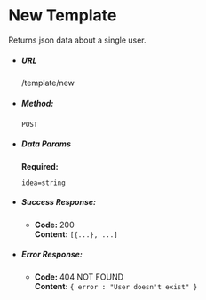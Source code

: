 # New Template

Returns json data about a single user.

* ##### URL

  /template/new

* ##### Method:

  `POST`
  
* ##### Data Params

     **Required:**
 
   `idea=string`

* ##### Success Response:

  * **Code:** 200 <br />
    **Content:** `[{...}, ...]`
 
* ##### Error Response:

  * **Code:** 404 NOT FOUND <br />
    **Content:** `{ error : "User doesn't exist" }`
